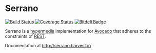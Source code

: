 # Serrano

[![Build Status](https://travis-ci.org/cbmi/serrano.png)](https://travis-ci.org/cbmi/serrano) [![Coverage Status](https://coveralls.io/repos/cbmi/serrano/badge.png?branch=2.2)](https://coveralls.io/r/cbmi/serrano?branch=2.1) [![Bitdeli Badge](https://d2weczhvl823v0.cloudfront.net/cbmi/serrano/trend.png)](https://bitdeli.com/free "Bitdeli Badge")

Serrano is a [hypermedia](https://en.wikipedia.org/wiki/Hypermedia) implementation for [Avocado](http://avocado.harvest.io) that adheres to the constraints of [REST](https://en.wikipedia.org/wiki/Representational_state_transfer).

Documentation at http://serrano.harvest.io
